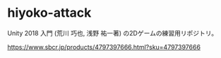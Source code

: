 # hiyoko-attack

Unity 2018 入門 (荒川 巧也, 浅野 祐一著) の2Dゲームの練習用リポジトリ。

<https://www.sbcr.jp/products/4797397666.html?sku=4797397666>
